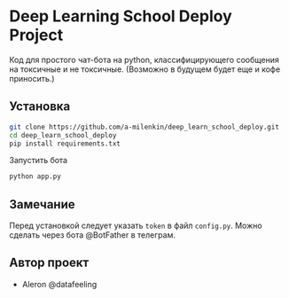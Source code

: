 # Deep Learning School Deploy Project 


Код для простого чат-бота на python, классифицирующего сообщения на токсичные и не токсичные. (Возможно в будущем будет еще и кофе приносить.)


## Установка

```bash
git clone https://github.com/a-milenkin/deep_learn_school_deploy.git
cd deep_learn_school_deploy
pip install requirements.txt
```

Запустить бота

```bash
python app.py
```

## Замечание
Перед установкой следует указать `token` в файл `config.py`. Можно сделать через бота @BotFather в телеграм. 


## Автор проект 
- Aleron @datafeeling
